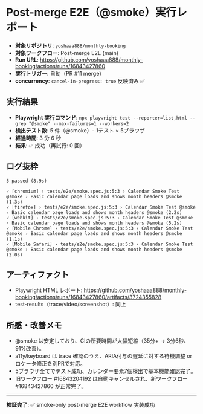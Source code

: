 # Post-merge E2E（@smoke）実行レポート

* **対象リポジトリ**: `yoshaaa888/monthly-booking`
* **対象ワークフロー**: Post-merge E2E (main)
* **Run URL**: https://github.com/yoshaaa888/monthly-booking/actions/runs/16843427860
* **実行トリガー**: 自動（PR #11 merge）
* **concurrency**: `cancel-in-progress: true` 反映済み ✅

## 実行結果

* **Playwright 実行コマンド**:
  `npx playwright test --reporter=list,html --grep "@smoke" --max-failures=1 --workers=2`
* **検出テスト数**: 5 件（@smoke）- 1テスト × 5ブラウザ
* **経過時間**: 3 分 6 秒
* **結果**: ✅ 成功（再試行: 0 回）

## ログ抜粋

```
5 passed (8.9s)

✓ [chromium] › tests/e2e/smoke.spec.js:5:3 › Calendar Smoke Test @smoke › Basic calendar page loads and shows month headers @smoke (1.3s)
✓ [firefox] › tests/e2e/smoke.spec.js:5:3 › Calendar Smoke Test @smoke › Basic calendar page loads and shows month headers @smoke (2.2s)  
✓ [webkit] › tests/e2e/smoke.spec.js:5:3 › Calendar Smoke Test @smoke › Basic calendar page loads and shows month headers @smoke (5.2s)
✓ [Mobile Chrome] › tests/e2e/smoke.spec.js:5:3 › Calendar Smoke Test @smoke › Basic calendar page loads and shows month headers @smoke (1.1s)
✓ [Mobile Safari] › tests/e2e/smoke.spec.js:5:3 › Calendar Smoke Test @smoke › Basic calendar page loads and shows month headers @smoke (2.0s)
```

## アーティファクト

* Playwright HTML レポート: https://github.com/yoshaaa888/monthly-booking/actions/runs/16843427860/artifacts/3724355828
* test-results（trace/video/screenshot）: 同上

## 所感・改善メモ

* @smoke は安定しており、CIの所要時間が大幅短縮（35分+ → 3分6秒、91%改善）。
* a11y/keyboard は trace 確認のうえ、ARIA付与の遅延に対する待機調整 or ロケータ修正を別PRで対応。
* 5ブラウザ全てでテスト成功、カレンダー要素7個検出で基本機能確認完了。
* 旧ワークフロー #16843204192 は自動キャンセルされ、新ワークフロー #16843427860 が正常完了。

---

**検証完了**: ✅ smoke-only post-merge E2E workflow 実装成功
